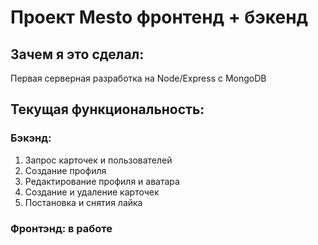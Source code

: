 # Проект Mesto фронтенд + бэкенд

## Зачем я это сделал:

Первая серверная разработка на Node/Express с MongoDB

## Текущая функциональность:

### Бэкэнд:

1. Запрос карточек и пользователей
2. Создание профиля
3. Редактирование профиля и аватара
4. Создание и удаление карточек
5. Постановка и снятия лайка

### Фронтэнд: в работе
